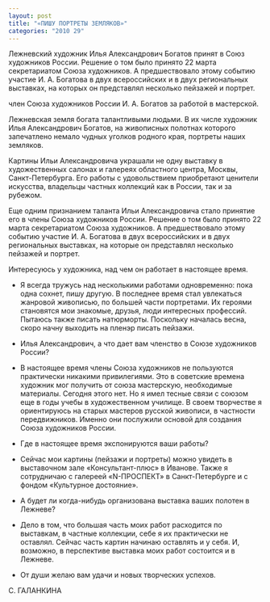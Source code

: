 ```yaml
---
layout: post
title: "«ПИШУ ПОРТРЕТЫ ЗЕМЛЯКОВ»"
categories: "2010 29"
---
```


Лежневский художник Илья Александрович Богатов принят в Союз художников России. Решение о том было принято 22 марта секретариатом Союза художников. А предшествовало этому событию участие И. А. Богатова в двух всероссийских и в двух региональных выставках, на которых он представлял несколько пейзажей и портрет.

член Союза художников России И. А. Богатов за работой в мастерской.



Лежневская земля богата талантливыми людьми. В их числе художник Илья Александрович Богатов, на живописных полотнах которого запечатлено немало чудных уголков родного края, портреты наших земляков.

Картины Ильи Александровича украшали не одну выставку в художественных салонах и галереях областного центра, Москвы, Санкт-Петербурга. Его работы с удовольствием приобретают ценители искусства, владельцы частных коллекций как в России, так и за рубежом.

Еще одним признанием таланта Ильи Александровича стало принятие его в члены Союза художников России. Решение о том было принято 22 марта секретариатом Союза художников. А предшествовало этому событию участие И. А. Богатова в двух всероссийских и в двух региональных выставках, на которые он представлял несколько пейзажей и портрет.

Интересуюсь у художника, над чем он работает в настоящее время.

- Я всегда тружусь над несколькими работами одновременно: пока одна сохнет, пишу другую. В последнее время стал увлекаться жанровой живописью, по большей части портретами. Их героями становятся мои знакомые, друзья, люди интересных профессий. Пытаюсь также писать натюрморты. Поскольку началась весна, скоро начну выходить на пленэр писать пейзажи.

- Илья Александрович, а что дает вам членство в Союзе художников России?

- В настоящее время члены Союза художников не пользуются практически никакими привилегиями. Это в советские времена художник мог получить от союза мастерскую,  необходимые материалы. Сегодня этого нет. Но я имел тесные связи с союзом еще в годы учебы в художественном училище. В своем творчестве я ориентируюсь на старых мастеров русской живописи, в частности передвижников. Именно они послужили основой для создания Союза художников России.

- Где в настоящее время экспонируются ваши работы?

- Сейчас мои картины (пейзажи и портреты) можно увидеть в выставочном зале «Консультант-плюс» в Иванове. Также я сотрудничаю с галереей «N-ПРОСПЕКТ» в Санкт-Петербурге и с фондом «Культурное достояние».

- А будет ли когда-нибудь организована выставка ваших полотен в Лежневе?

- Дело в том, что большая часть моих работ расходится по выставкам, в частные коллекции, себе я их практически не оставлял. Сейчас часть картин начинаю оставлять и у себя. И, возможно, в перспективе выставка моих работ состоится и в Лежневе.

- От души желаю вам удачи и новых творческих успехов.

С. ГАЛАНКИНА


